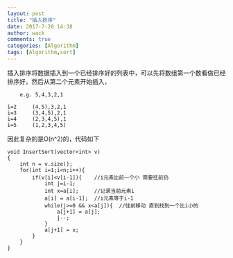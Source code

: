 ```yaml
---
layout: post
title: "插入排序"
date: 2017-7-20 14:38
author: wack
comments: true
categories: [Algorithm]
tags: [Algorithm,sort]
---
```


插入排序将数据插入到一个已经排序好的列表中，可以先将数组第一个数看做已经排序好，然后从第二个元素开始插入，

		e.g. 5,4,3,2,1

	i=2		(4,5),3,2,1
	i=3		(3,4,5),2,1
	i=4		(2,3,4,5),1
	i=5		(1,2,3,4,5)

因此复杂的是O(n^2)的，代码如下
	
	void InsertSort(vector<int> v)
	{
		int n = v.size();
		for(int i=1;i<n;i++){
			if(v[i]<v[i-1]){	//i元素比前一个小 需要往前扔
				int j=i-1;
				int x=a[i];		//记录当前元素i
				a[i] = a[i-1];	//i元素等于i-1
				while(j>=0 && x<a[j]){	//往前移动 直到找到一个比i小的
					a[j+1] = a[j];
					j--;		
				} 
				a[j+1] = x;
			}
		}
	}